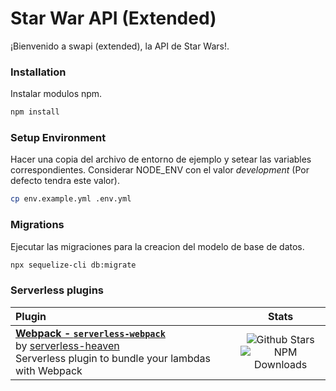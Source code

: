 # Star War API (Extended)

¡Bienvenido a swapi (extended), la API de Star Wars!.

### Installation 

Instalar modulos npm.

```sh
npm install
```

### Setup Environment

Hacer una copia del archivo de entorno de ejemplo y setear las variables correspondientes.
Considerar NODE_ENV con el valor *development* (Por defecto tendra este valor).

```sh
cp env.example.yml .env.yml
```

### Migrations

Ejecutar las migraciones para la creacion del modelo de base de datos.

```sh
npx sequelize-cli db:migrate 
```

### Serverless plugins

| Plugin | Stats |
|:---------------------------|:-----------:|
| **[Webpack - `serverless-webpack`](https://github.com/serverless-heaven/serverless-webpack)** <br/> by [serverless-heaven](http://github.com/serverless-heaven) <br/> Serverless plugin to bundle your lambdas with Webpack | ![Github Stars](https://img.shields.io/github/stars/serverless-heaven/serverless-webpack.svg?label=Stars&style=for-the-badge) <br/> ![NPM Downloads](https://img.shields.io/npm/dt/serverless-webpack.svg?label=Downloads&style=for-the-badge)|